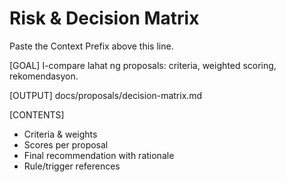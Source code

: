 # Risk & Decision Matrix

Paste the Context Prefix above this line.

[GOAL]
I-compare lahat ng proposals: criteria, weighted scoring, rekomendasyon.

[OUTPUT]
docs/proposals/decision-matrix.md

[CONTENTS]
- Criteria & weights
- Scores per proposal
- Final recommendation with rationale
- Rule/trigger references
